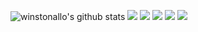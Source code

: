 ![winstonallo's github stats](https://github-readme-stats.vercel.app/api?username=winstonallo&show_icons=true&theme=dark)
![](https://github-profile-summary-cards.vercel.app/api/cards/profile-details?username=winstonallo&theme=github_dark)
![](https://github-profile-summary-cards.vercel.app/api/cards/repos-per-language?username=winstonallo&theme=github_dark)
![](https://github-profile-summary-cards.vercel.app/api/cards/most-commit-language?username=winstonallo&theme=github_dark)
![](https://github-profile-summary-cards.vercel.app/api/cards/stats?username=winstonallo&theme=github_dark)
![](https://github-profile-summary-cards.vercel.app/api/cards/productive-time?username=winstonallo&theme=github_dark)
